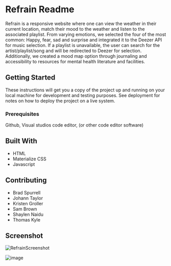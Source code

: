 # Refrain Readme
Refrain is a responsive website where one can view the weather in their current location, match their mood to the weather and listen to the associated playlist. From varying emotions, we selected the four of the most common: Happy, fear, sad and surprise and integrated it to the Deezer API for music selection. If a playlist is unavailable, the user can search for the artist/playlist/song and will be redirected to Deezer for selection. Additionally, we created a mood map option through journaling and accessibility to resources for mental health literature and facilities. 

## Getting Started
These instructions will get you a copy of the project up and running on your local machine for development and testing purposes. See deployment for notes on how to deploy the project on a live system.

### Prerequisites
Github, Visual studios code editor, (or other code editor software) 

## Built With
* HTML
* Materialize CSS 
* Javascript

## Contributing
* Brad Spurrell
* Johann Taylor
* Kristen Groller
* Sam Brown
* Shaylen Naidu
* Thomas Kyle

## Screenshot

![RefrainScreenshot](https://user-images.githubusercontent.com/40303668/106402396-3f007a80-63f7-11eb-9533-3060db5bb70c.png)

![image](https://user-images.githubusercontent.com/40303668/106402466-8be45100-63f7-11eb-84dd-301d85e25d2e.png)
